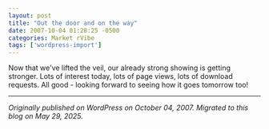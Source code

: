 ```yaml
---
layout: post
title: "Out the door and on the way"
date: 2007-10-04 01:28:25 -0500
categories: Market rVibe
tags: ['wordpress-import']
---
```


Now that we've lifted the veil, our already strong showing is getting stronger. Lots of interest today, lots of page views, lots of download requests. All good - looking forward to seeing how it goes tomorrow too!

---

*Originally published on WordPress on October 04, 2007. Migrated to this blog on May 29, 2025.*
